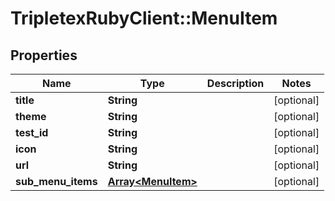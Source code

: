# TripletexRubyClient::MenuItem

## Properties
Name | Type | Description | Notes
------------ | ------------- | ------------- | -------------
**title** | **String** |  | [optional] 
**theme** | **String** |  | [optional] 
**test_id** | **String** |  | [optional] 
**icon** | **String** |  | [optional] 
**url** | **String** |  | [optional] 
**sub_menu_items** | [**Array&lt;MenuItem&gt;**](MenuItem.md) |  | [optional] 


